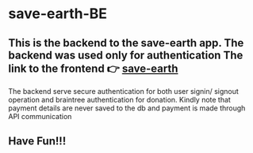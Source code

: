 # save-earth-BE
This is the backend to the save-earth app. The backend was used only for authentication
The link to the frontend 👉 [save-earth](https://github.com/Bayurzx/save-earth-BE) 
---

The backend serve secure authentication for both user signin/ signout operation and braintree authentication for donation. Kindly note that payment details are never saved to the db and payment is made through API communication

## Have Fun!!!
